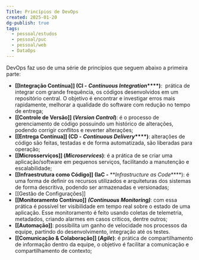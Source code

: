 ```yaml
---
Title: Princípios de DevOps
created: 2025-01-20
dg-publish: true
tags:
  - pessoal/estudos
  - pessoal/puc
  - pessoal/web
  - DataOps
---
```


DevOps faz uso de uma série de princípios que seguem abaixo a primeira parte:
- **[[Integração Contínua]] (CI -** **_Continuous Integration_****)**:  prática de integrar com grande frequência, os códigos desenvolvidos em um repositório central. O objetivo é encontrar e investigar erros mais rapidamente, melhorar a qualidade do software com redução no tempo de entrega;
- **[[Controle de Versão]] (****_Version Control_****)**: é o processo de gerenciamento de código possuindo um histórico de alterações, podendo corrigir conflitos e reverter alterações;
- **[[Entrega Contínua]] (CD -** **_Continuous Delivery_****)**: alterações de código são feitas, testadas e de forma automatizada, são liberadas para operação;
- **[[Microsserviços]] (****_Microservices_****)**: é a prática de se criar uma aplicação/software em pequenos serviços, facilitando a manutenção e escalabilidade;
- **[[Infraestrutura como Código]] (IaC -** **_Infrastructure as Code_****): é uma forma de definir os recursos utilizados e arquiteturas dos sistemas de forma descritiva, podendo ser armazenadas e versionadas;
- [[Gestão de Configurações]]
- **[[Monitoramento Contínuo]]** **_(Continuous Monitoring)_**: com essa prática é possível ter visibilidade em tempo real sobre o estado de uma aplicação. Esse monitoramento é feito usando coletas de telemetria, metadados, criando alarmes em casos críticos, dentre outros;
- **[[Automação]]**: possibilita um ganho de velocidade nos processos da equipe, partindo do desenvolvimento, integração até os testes.
- **[[Comunicação & Colaboração]] (****_Agile_****)**: é prática de compartilhamento de informação dentro da equipe, o objetivo é facilitar a comunicação e compartilhamento de contexto;
